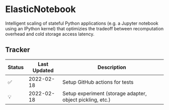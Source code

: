 # ElasticNotebook

Intelligent scaling of stateful Python applications (e.g. a Jupyter notebook using an IPython kernel) that optimizies the tradeoff between recomputation overhead and cold storage access latency.

## Tracker

| Status             | Last Updated | Description                    | 
| ------------------ | ------------ | ------------------------------ |
| :white_check_mark: |  2022-02-18  | Setup GitHub actions for tests |
| :bulb:             |  2022-02-18  | Setup experiment (storage adapter, object pickling, etc.) |

